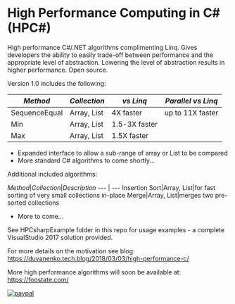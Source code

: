 # High Performance Computing in C# (HPC#)

High performance C#/.NET algorithms complimenting Linq. Gives developers the ability to easily trade-off between performance and the appropriate level of abstraction.
Lowering the level of abstraction results in higher performance. Open source.

Version 1.0 includes the following:

*Method*|*Collection*|*vs Linq*|*Parallel vs Linq*
--- | --- | --- | ---
SequenceEqual|Array, List|4X faster|up to 11X faster
Min|Array, List|1.5-3X faster|
Max|Array, List|1.5X faster|

- Expanded interface to allow a sub-range of array or List to be compared
- More standard C# algorithms to come shortly...

Additional included algorithms:

*Method*|*Collection*|*Description*
--- | ---
Insertion Sort|Array, List|for fast sorting of very small collections in-place
Merge|Array, List|merges two pre-sorted collections

- More to come...

See HPCsharpExample folder in this repo for usage examples - a complete VisualStudio 2017 solution provided.

For more details on the motivation see blog:
https://duvanenko.tech.blog/2018/03/03/high-performance-c/

More high performance algorithms will soon be available at:
https://foostate.com/


[![paypal](https://www.paypalobjects.com/en_US/i/btn/btn_donateCC_LG.gif)](https://www.paypal.com/cgi-bin/webscr?cmd=_s-xclick&hosted_button_id=LDD8L7UPAC7QL)
